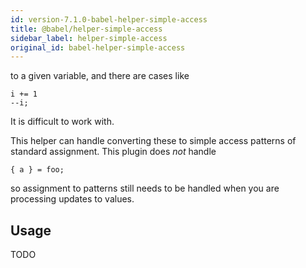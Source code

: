 ```yaml
---
id: version-7.1.0-babel-helper-simple-access
title: @babel/helper-simple-access
sidebar_label: helper-simple-access
original_id: babel-helper-simple-access
---
```


to a given variable, and there are cases like

```
i += 1
--i;
```

It is difficult to work with.

This helper can handle converting these to simple access patterns of standard
assignment. This plugin does _not_ handle

```
{ a } = foo;
```

so assignment to patterns still needs to be handled when you are processing
updates to values.

## Usage

TODO

